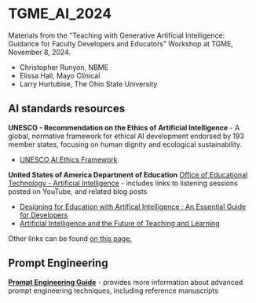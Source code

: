 # TGME_AI_2024
Materials from the "Teaching with Generative Artificial Intelligence: Guidance for Faculty Developers and Educators" Workshop at TGME, November 8, 2024.

- Christopher Runyon, NBME
- Elissa Hall, Mayo Clinical
- Larry Hurtubise, The Ohio State University

## AI standards resources

**UNESCO - Recommendation on the Ethics of Artificial Intelligence** - A global, normative framework for ethical AI development endorsed by 193 member states, focusing on human dignity and ecological sustainability.
- [UNESCO AI Ethics Framework](https://unesdoc.unesco.org/ark:/48223/pf0000377897)

**United States of America Department of Education** [Office of Educational Technology - Artificial Intelligence](https://tech.ed.gov/ai/) - includes links to listening sessions posted on YouTube, and related blog posts
- [Designing for Education with Artifical Intelligence : An Essential Guide for Developers](https://tech.ed.gov/designing-for-education-with-artificial-intelligence/)
- [Artificial Intelligence and the Future of Teaching and Learning](https://tech.ed.gov/ai-future-of-teaching-and-learning/) 

Other links can be found [on this page.](https://github.com/runyoncr/IAEA_AI_Best_Practices/blob/main/README.md)

## Prompt Engineering
[**Prompt Engineering Guide**](https://www.promptingguide.ai/) - provides more information about advanced prompt engineering techniques, including reference manuscripts
